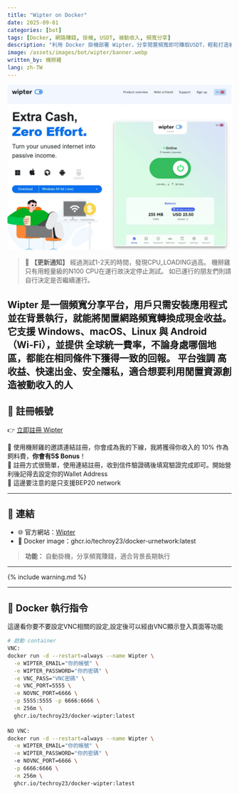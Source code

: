 ```yaml
---
title: "Wipter on Docker"
date: 2025-09-01
categories: [bot]
tags: [Docker, 網路賺錢, 掛機, USDT, 被動收入, 頻寬分享]
description: "利用 Docker 掛機部署 Wipter，分享閒置頻寬即可賺取USDT，輕鬆打造被動收入來源。"
image: /assets/images/bot/wipter/banner.webp
written_by: 機掰雞
lang: zh-TW
---
```


![Wipter 封面圖](/assets/images/bot/wipter/banner.webp)
> 📢 **【更新通知】**
> 經過測試1-2天的時間，發現CPU_LOADING過高。
> 機掰雞只有用輕量級的N100 CPU在運行故決定停止測試。
> 如已運行的朋友們則請自行決定是否繼續運行。

**Wipter** 是一個頻寬分享平台，用戶只需安裝應用程式並在背景執行，就能將閒置網路頻寬轉換成現金收益。
它支援 Windows、macOS、Linux 與 Android（Wi-Fi），並提供 全球統一費率，不論身處哪個地區，都能在相同條件下獲得一致的回報。
平台強調 高收益、快速出金、安全隱私，適合想要利用閒置資源創造被動收入的人
---

## 📝 註冊帳號

👉 [立即註冊 Wipter](https://wipter.com/en/register?via=CC23A1C078)

🎉 使用機掰雞的邀請連結註冊，你會成為我的下線，我將獲得你收入的 10% 作為飼料費，**你會有5$ Bonus**！  
🎉 註冊方式很簡單，使用連結註冊，收到信件驗證碼後填寫驗證完成即可。開始營利後記得去設定你的Wallet Address  
🎉 這邊要注意的是只支援BEP20 network

---

## 🔗 連結

- 🌐 官方網站：[Wipter](https://wipter.com/en)
- 🐳 Docker image：ghcr.io/techroy23/docker-urnetwork:latest
> **功能：** 自動掛機，分享頻寬賺錢，適合背景長期執行

---

{% include warning.md %}

---

## 🐳 Docker 執行指令

這邊看你要不要設定VNC相關的設定,設定後可以經由VNC顯示登入頁面等功能
```bash
# 啟動 container
VNC:
docker run -d --restart=always --name Wipter \
  -e WIPTER_EMAIL="你的帳號" \
  -e WIPTER_PASSWORD="你的密碼" \
  -e VNC_PASS="VNC密碼" \
  -e VNC_PORT=5555 \
  -e NOVNC_PORT=6666 \
  -p 5555:5555 -p 6666:6666 \
  -m 256m \
  ghcr.io/techroy23/docker-wipter:latest

NO VNC: 
docker run -d --restart=always --name Wipter \
  -e WIPTER_EMAIL="你的帳號" \
  -e WIPTER_PASSWORD="你的密碼" \  
  -e NOVNC_PORT=6666 \
  -p 6666:6666 \
  -m 256m \
  ghcr.io/techroy23/docker-wipter:latest

```

